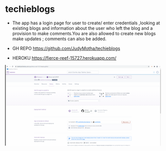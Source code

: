 # techieblogs
* The app has a login page for user to create/ enter credentials ,looking at existing blogs and information about the user who left the blog and a provision to make comments.You are also allowed to create new blogs make updates  ; comments can also be added.

* GH REPO https://github.com/JudyMotha/techieblogs

* HEROKU  https://fierce-reef-15727.herokuapp.com/



<img src="./TechieBlogging.gif">




